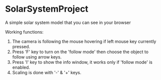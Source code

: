 # SolarSystemProject
A simple solar system model that you can see in your browser

Working functions:
1) The camera is following the mouse hovering if left mouse key currently pressed.
2) Press 'F' key to turn on the 'follow mode' then choose the object to follow using arrow keys.
3) Press 'I' key to show the info window, it works only if 'follow mode' is enabled.
4) Scaling is done with '-' & '+' keys.
